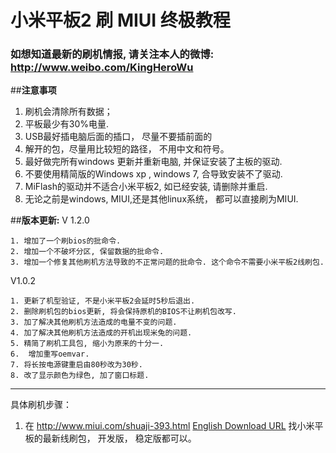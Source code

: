 # 小米平板2 刷 MIUI 终极教程

### 如想知道最新的刷机情报, 请关注本人的微博:  http://www.weibo.com/KingHeroWu

##**注意事项**
1. 刷机会清除所有数据； 
2. 平板最少有30%电量.
3. USB最好插电脑后面的插口， 尽量不要插前面的
4. 解开的包，尽量用比较短的路径， 不用中文和符号。 
5. 最好做完所有windows 更新并重新电脑, 并保证安装了主板的驱动. 
6. 不要使用精简版的Windows xp , windows 7, 合导致安装不了驱动. 
7. MiFlash的驱动并不适合小米平板2, 如已经安装, 请删除并重启. 
8. 无论之前是windows, MIUI,还是其他linux系统， 都可以直接刷为MIUI.

##**版本更新:**
V 1.2.0
```
1. 增加了一个刷bios的批命令.
2. 增加一个不破坏分区, 保留数据的批命令. 
3. 增加一个修复其他刷机方法导致的不正常问题的批命令. 这个命令不需要小米平板2线刷包. 
```

V1.0.2
```
1. 更新了机型验证, 不是小米平板2会延时5秒后退出.
2. 删除刷机包的bios更新, 将会保持原机的BIOS不让刷机包改写.
3. 加了解决其他刷机方法造成的电量不变的问题. 
4. 加了解决其他刷机方法造成的开机出现米兔的问题. 
5. 精简了刷机工具包, 缩小为原来的十分一. 
6.  增加重写oemvar. 
7. 将长按电源键重启由80秒改为30秒.
8. 改了显示颜色为绿色, 加了窗口标题. 
 ```
 
------------
具体刷机步骤：
1. 在 http://www.miui.com/shuaji-393.html [English Download URL](http://en.miui.com/a-234.html) 找小米平板的最新线刷包， 开发版， 稳定版都可以。

   

